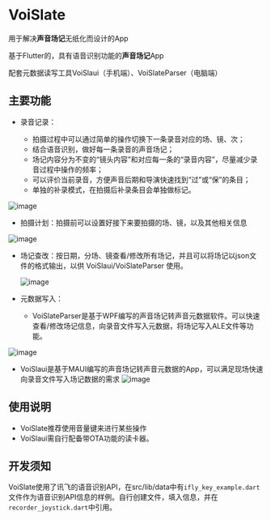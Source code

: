 # VoiSlate

用于解决**声音场记**无纸化而设计的App

基于Flutter的，具有语音识别功能的**声音场记**App

配套元数据读写工具VoiSlaui（手机端）、VoiSlateParser（电脑端）

## 主要功能

* 录音记录：

  * 拍摄过程中可以通过简单的操作切换下一条录音对应的场、镜、次；
  * 结合语音识别，做好每一条录音的声音场记；
  * 场记内容分为不变的“镜头内容”和对应每一条的“录音内容”，尽量减少录音过程中操作的频率；
  * 可以评价当前录音，方便声音后期和导演快速找到“过”或“保”的条目；
  * 单独的补录模式，在拍摄后补录条目会单独做标记。

![image](https://github.com/drunkenQCat/voislate_public/assets/39608175/3e1df6a2-428f-46b9-8aed-846ac84d2a80)

* 拍摄计划：拍摄前可以设置好接下来要拍摄的场、镜，以及其他相关信息

![image](https://github.com/drunkenQCat/voislate_public/assets/39608175/e78a2f03-d618-431d-8f44-f252c1bfbf4f)

* 场记查改：按日期，分场、镜查看/修改所有场记，并且可以将场记以json文件的格式输出，以供 VoiSlaui/VoiSlateParser 使用。

  ![image](https://github.com/drunkenQCat/voislate_public/assets/39608175/73a7ac30-2aa5-4a71-b8e2-bde3ff2c6214)


* 元数据写入：

  * VoiSlateParser是基于WPF编写的声音场记转声音元数据软件。可以快速查看/修改场记信息，向录音文件写入元数据，将场记写入ALE文件等功能。
 
![image](https://github.com/drunkenQCat/voislate_public/assets/39608175/6a5a9b65-6472-4a79-9ec4-5d6a55a8ebdf)


  * VoiSlaui是基于MAUI编写的声音场记转声音元数据的App，可以满足现场快速向录音文件写入场记数据的需求
![image](https://github.com/drunkenQCat/voislate_public/assets/39608175/44203b13-b3c1-4d9e-baa5-3f88abb9d5a9)


## 使用说明

* VoiSlate推荐使用音量键来进行某些操作
* VoiSlaui需自行配备带OTA功能的读卡器。

## 开发须知

VoiSlate使用了讯飞的语音识别API，在src/lib/data中有`ifly_key_example.dart`文件作为语音识别API信息的样例。自行创建文件，填入信息，并在`recorder_joystick.dart`中引用。
